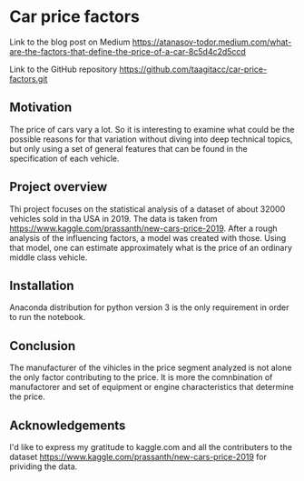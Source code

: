 # Car price factors

Link to the blog post on Medium https://atanasov-todor.medium.com/what-are-the-factors-that-define-the-price-of-a-car-8c5d4c2d5ccd

Link to the GitHub repository https://github.com/taagitacc/car-price-factors.git

## Motivation
The price of cars vary a lot. So it is interesting to examine what could be the possible reasons for that variation without diving into deep technical topics, but only using a set of general features that can be found in the specification of each vehicle.

## Project overview
Thi project focuses on the statistical analysis of a dataset of about 32000 vehicles sold in tha USA in 2019. The data is taken from  https://www.kaggle.com/prassanth/new-cars-price-2019.
After a rough analysis of the influencing factors, a model was created with those. Using that model, one can estimate approximately what is the price of an ordinary middle class vehicle.

## Installation
Anaconda distribution for python version 3 is the only requirement in order to run the notebook.

## Conclusion
The manufacturer of the vihicles in the price segment analyzed is not alone the only factor contributing to the price. It is more the comnbination of manufactorer and set of equipment or engine characteristics that determine the price.

## Acknowledgements
I'd like to express my gratitude to kaggle.com and all the contributers to the dataset  https://www.kaggle.com/prassanth/new-cars-price-2019 for prividing the data. 

